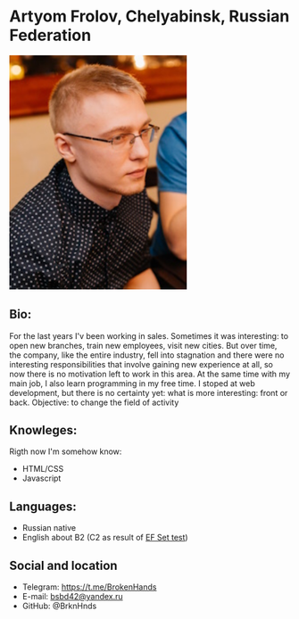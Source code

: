 # Artyom Frolov, Chelyabinsk, Russian Federation
<!-- ![](./photo.jpg) -->
<!-- <div id = style="text-align: right">
<img src="./photo.jpg" alt="drawing" width="200"/>
</div> -->

<div>
    <img src="./photo200px.jpg" alt="photo" width="318" /> 
</div>

## Bio:
For the last years I'v been working in sales. Sometimes it was interesting: to open new branches, train new employees, visit new cities. But over time, the company, like the entire industry, fell into stagnation and there were no interesting responsibilities that involve gaining new experience at all, so now there is no motivation left to work in this area.
At the same time with my main job, I also learn programming in my free time. I stoped at web development, but there is no certainty yet: what is more interesting: front or back.
Objective: to change the field of activity

## Knowleges:
Rigth now I'm somehow know:
*   HTML/CSS
*   Javascript 

## Languages:
*   Russian native
*   English about B2 (C2 as result of [EF Set test](EFSET.org))

## Social and location
*   Telegram: https://t.me/BrokenHands
*   E-mail: bsbd42@yandex.ru
*   GitHub: @BrknHnds
